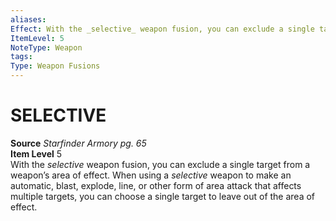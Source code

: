 ```yaml
---
aliases: 
Effect: With the _selective_ weapon fusion, you can exclude a single target from a weapon’s area of effect. When using a _selective_ weapon to make an automatic, blast, explode, line, or other form of area attack that affects multiple targets, you can choose a single target to leave out of the area of effect.
ItemLevel: 5
NoteType: Weapon
tags: 
Type: Weapon Fusions
---
```

# SELECTIVE
**Source** _Starfinder Armory pg. 65_  
**Item Level** 5  
With the _selective_ weapon fusion, you can exclude a single target from a weapon’s area of effect. When using a _selective_ weapon to make an automatic, blast, explode, line, or other form of area attack that affects multiple targets, you can choose a single target to leave out of the area of effect.